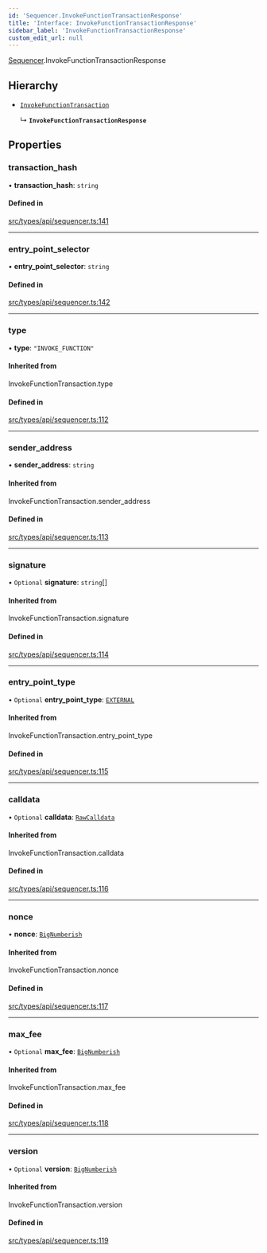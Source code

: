 ```yaml
---
id: 'Sequencer.InvokeFunctionTransactionResponse'
title: 'Interface: InvokeFunctionTransactionResponse'
sidebar_label: 'InvokeFunctionTransactionResponse'
custom_edit_url: null
---
```


[Sequencer](../namespaces/Sequencer.md).InvokeFunctionTransactionResponse

## Hierarchy

- [`InvokeFunctionTransaction`](../namespaces/Sequencer.md#invokefunctiontransaction)

  ↳ **`InvokeFunctionTransactionResponse`**

## Properties

### transaction_hash

• **transaction_hash**: `string`

#### Defined in

[src/types/api/sequencer.ts:141](https://github.com/starknet-io/starknet.js/blob/develop/src/types/api/sequencer.ts#L141)

---

### entry_point_selector

• **entry_point_selector**: `string`

#### Defined in

[src/types/api/sequencer.ts:142](https://github.com/starknet-io/starknet.js/blob/develop/src/types/api/sequencer.ts#L142)

---

### type

• **type**: `"INVOKE_FUNCTION"`

#### Inherited from

InvokeFunctionTransaction.type

#### Defined in

[src/types/api/sequencer.ts:112](https://github.com/starknet-io/starknet.js/blob/develop/src/types/api/sequencer.ts#L112)

---

### sender_address

• **sender_address**: `string`

#### Inherited from

InvokeFunctionTransaction.sender_address

#### Defined in

[src/types/api/sequencer.ts:113](https://github.com/starknet-io/starknet.js/blob/develop/src/types/api/sequencer.ts#L113)

---

### signature

• `Optional` **signature**: `string`[]

#### Inherited from

InvokeFunctionTransaction.signature

#### Defined in

[src/types/api/sequencer.ts:114](https://github.com/starknet-io/starknet.js/blob/develop/src/types/api/sequencer.ts#L114)

---

### entry_point_type

• `Optional` **entry_point_type**: [`EXTERNAL`](../enums/EntryPointType.md#external)

#### Inherited from

InvokeFunctionTransaction.entry_point_type

#### Defined in

[src/types/api/sequencer.ts:115](https://github.com/starknet-io/starknet.js/blob/develop/src/types/api/sequencer.ts#L115)

---

### calldata

• `Optional` **calldata**: [`RawCalldata`](../modules.md#rawcalldata)

#### Inherited from

InvokeFunctionTransaction.calldata

#### Defined in

[src/types/api/sequencer.ts:116](https://github.com/starknet-io/starknet.js/blob/develop/src/types/api/sequencer.ts#L116)

---

### nonce

• **nonce**: [`BigNumberish`](../namespaces/num.md#bignumberish)

#### Inherited from

InvokeFunctionTransaction.nonce

#### Defined in

[src/types/api/sequencer.ts:117](https://github.com/starknet-io/starknet.js/blob/develop/src/types/api/sequencer.ts#L117)

---

### max_fee

• `Optional` **max_fee**: [`BigNumberish`](../namespaces/num.md#bignumberish)

#### Inherited from

InvokeFunctionTransaction.max_fee

#### Defined in

[src/types/api/sequencer.ts:118](https://github.com/starknet-io/starknet.js/blob/develop/src/types/api/sequencer.ts#L118)

---

### version

• `Optional` **version**: [`BigNumberish`](../namespaces/num.md#bignumberish)

#### Inherited from

InvokeFunctionTransaction.version

#### Defined in

[src/types/api/sequencer.ts:119](https://github.com/starknet-io/starknet.js/blob/develop/src/types/api/sequencer.ts#L119)
